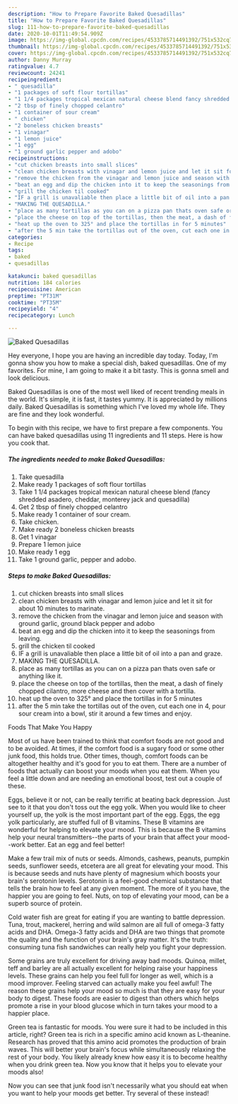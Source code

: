 ```yaml
---
description: "How to Prepare Favorite Baked Quesadillas"
title: "How to Prepare Favorite Baked Quesadillas"
slug: 111-how-to-prepare-favorite-baked-quesadillas
date: 2020-10-01T11:49:54.909Z
image: https://img-global.cpcdn.com/recipes/4533785714491392/751x532cq70/baked-quesadillas-recipe-main-photo.jpg
thumbnail: https://img-global.cpcdn.com/recipes/4533785714491392/751x532cq70/baked-quesadillas-recipe-main-photo.jpg
cover: https://img-global.cpcdn.com/recipes/4533785714491392/751x532cq70/baked-quesadillas-recipe-main-photo.jpg
author: Danny Murray
ratingvalue: 4.7
reviewcount: 24241
recipeingredient:
- " quesadilla"
- "1 packages of soft flour tortillas"
- "1 1/4 packages tropical mexican natural cheese blend fancy shredded asadero cheddar monterey jack and quesadilla"
- "2 tbsp of finely chopped celantro"
- "1 container of sour cream"
- " chicken"
- "2 boneless chicken breasts"
- "1 vinagar"
- "1 lemon juice"
- "1 egg"
- "1 ground garlic pepper and adobo"
recipeinstructions:
- "cut chicken breasts into small slices"
- "clean chicken breasts with vinagar and lemon juice and let it sit for about 10 minutes to marinate."
- "remove the chicken from the vinagar and lemon juice and season with ground garlic, ground black pepper and adobo"
- "beat an egg and dip the chicken into it to keep the seasonings from leaving."
- "grill the chicken til cooked"
- "IF a grill is unavaliable then place a little bit of oil into a pan and graze."
- "MAKING THE QUESADILLA."
- "place as many tortillas as you can on a pizza pan thats oven safe or anything like it."
- "place the cheese on top of the tortillas, then the meat, a dash of finely chopped cilantro, more cheese and then cover with a tortilla."
- "heat up the oven to 325° and place the tortillas in for 5 minutes"
- "after the 5 min take the tortillas out of the oven, cut each one in 4, pour sour cream into a bowl, stir it around a few times and enjoy."
categories:
- Recipe
tags:
- baked
- quesadillas

katakunci: baked quesadillas 
nutrition: 184 calories
recipecuisine: American
preptime: "PT31M"
cooktime: "PT35M"
recipeyield: "4"
recipecategory: Lunch

---
```



![Baked Quesadillas](https://img-global.cpcdn.com/recipes/4533785714491392/751x532cq70/baked-quesadillas-recipe-main-photo.jpg)

Hey everyone, I hope you are having an incredible day today. Today, I'm gonna show you how to make a special dish, baked quesadillas. One of my favorites. For mine, I am going to make it a bit tasty. This is gonna smell and look delicious.



Baked Quesadillas is one of the most well liked of recent trending meals in the world. It's simple, it is fast, it tastes yummy. It is appreciated by millions daily. Baked Quesadillas is something which I've loved my whole life. They are fine and they look wonderful.


To begin with this recipe, we have to first prepare a few components. You can have baked quesadillas using 11 ingredients and 11 steps. Here is how you cook that.

<!--inarticleads1-->

##### The ingredients needed to make Baked Quesadillas:

1. Take  quesadilla
1. Make ready 1 packages of soft flour tortillas
1. Take 1 1/4 packages tropical mexican natural cheese blend (fancy shredded asadero, cheddar, monterey jack and quesadilla)
1. Get 2 tbsp of finely chopped celantro
1. Make ready 1 container of sour cream.
1. Take  chicken.
1. Make ready 2 boneless chicken breasts
1. Get 1 vinagar
1. Prepare 1 lemon juice
1. Make ready 1 egg
1. Take 1 ground garlic, pepper and adobo.




<!--inarticleads2-->

##### Steps to make Baked Quesadillas:

1. cut chicken breasts into small slices
1. clean chicken breasts with vinagar and lemon juice and let it sit for about 10 minutes to marinate.
1. remove the chicken from the vinagar and lemon juice and season with ground garlic, ground black pepper and adobo
1. beat an egg and dip the chicken into it to keep the seasonings from leaving.
1. grill the chicken til cooked
1. IF a grill is unavaliable then place a little bit of oil into a pan and graze.
1. MAKING THE QUESADILLA.
1. place as many tortillas as you can on a pizza pan thats oven safe or anything like it.
1. place the cheese on top of the tortillas, then the meat, a dash of finely chopped cilantro, more cheese and then cover with a tortilla.
1. heat up the oven to 325° and place the tortillas in for 5 minutes
1. after the 5 min take the tortillas out of the oven, cut each one in 4, pour sour cream into a bowl, stir it around a few times and enjoy.




Foods That Make You Happy


Most of us have been trained to think that comfort foods are not good and to be avoided. At times, if the comfort food is a sugary food or some other junk food, this holds true. Other times, though, comfort foods can be altogether healthy and it's good for you to eat them. There are a number of foods that actually can boost your moods when you eat them. When you feel a little down and are needing an emotional boost, test out a couple of these.

Eggs, believe it or not, can be really terrific at beating back depression. Just see to it that you don't toss out the egg yolk. When you would like to cheer yourself up, the yolk is the most important part of the egg. Eggs, the egg yolk particularly, are stuffed full of B vitamins. These B vitamins are wonderful for helping to elevate your mood. This is because the B vitamins help your neural transmitters--the parts of your brain that affect your mood--work better. Eat an egg and feel better!

Make a few trail mix of nuts or seeds. Almonds, cashews, peanuts, pumpkin seeds, sunflower seeds, etcetera are all great for elevating your mood. This is because seeds and nuts have plenty of magnesium which boosts your brain's serotonin levels. Serotonin is a feel-good chemical substance that tells the brain how to feel at any given moment. The more of it you have, the happier you are going to feel. Nuts, on top of elevating your mood, can be a superb source of protein.

Cold water fish are great for eating if you are wanting to battle depression. Tuna, trout, mackerel, herring and wild salmon are all full of omega-3 fatty acids and DHA. Omega-3 fatty acids and DHA are two things that promote the quality and the function of your brain's gray matter. It's the truth: consuming tuna fish sandwiches can really help you fight your depression. 

Some grains are truly excellent for driving away bad moods. Quinoa, millet, teff and barley are all actually excellent for helping raise your happiness levels. These grains can help you feel full for longer as well, which is a mood improver. Feeling starved can actually make you feel awful! The reason these grains help your mood so much is that they are easy for your body to digest. These foods are easier to digest than others which helps promote a rise in your blood glucose which in turn takes your mood to a happier place.

Green tea is fantastic for moods. You were sure it had to be included in this article, right? Green tea is rich in a specific amino acid known as L-theanine. Research has proved that this amino acid promotes the production of brain waves. This will better your brain's focus while simultaneously relaxing the rest of your body. You likely already knew how easy it is to become healthy when you drink green tea. Now you know that it helps you to elevate your moods also!

Now you can see that junk food isn't necessarily what you should eat when you want to help your moods get better. Try several of these instead!

